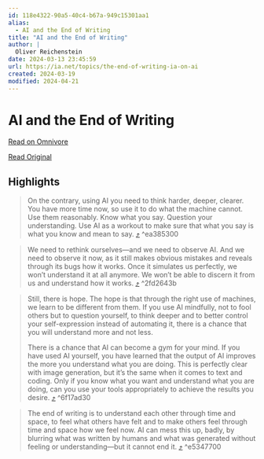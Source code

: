 ```yaml
---
id: 118e4322-90a5-40c4-b67a-949c15301aa1
alias:
  - AI and the End of Writing
title: "AI and the End of Writing"
author: |
  Oliver Reichenstein
date: 2024-03-13 23:45:59
url: https://ia.net/topics/the-end-of-writing-ia-on-ai
created: 2024-03-19
modified: 2024-04-21
---
```


# AI and the End of Writing

[Read on Omnivore](https://omnivore.app/me/ai-and-the-end-of-writing-18e3a355e2a)

[Read Original](https://ia.net/topics/the-end-of-writing-ia-on-ai)

## Highlights

> On the contrary, using AI you need to think harder, deeper, clearer. You have more time now, so use it to do what the machine cannot. Use them reasonably. Know what you say. Question your understanding. Use AI as a workout to make sure that what you say is what you know and mean to say. [⤴️](https://omnivore.app/me/ai-and-the-end-of-writing-18e3a355e2a#ea385300-bc3c-4895-aed5-d6cd2dcc5061)  ^ea385300

> We need to rethink ourselves—and we need to observe AI. And we need to observe it now, as it still makes obvious mistakes and reveals through its bugs how it works. Once it simulates us perfectly, we won’t understand it at all anymore. We won’t be able to discern it from us and understand how it works. [⤴️](https://omnivore.app/me/ai-and-the-end-of-writing-18e3a355e2a#2fd2643b-1d30-4e9f-bb00-2f59a2ac3b20)  ^2fd2643b

> Still, there is hope. The hope is that through the right use of machines, we learn to be different from them. If you use AI mindfully, not to fool others but to question yourself, to think deeper and to better control your self-expression instead of automating it, there is a chance that you will understand more and not less.
> 
> There is a chance that AI can become a gym for your mind. If you have used AI yourself, you have learned that the output of AI improves the more you understand what you are doing. This is perfectly clear with image generation, but it’s the same when it comes to text and coding. Only if you know what you want and understand what you are doing, can you use your tools appropriately to achieve the results you desire. [⤴️](https://omnivore.app/me/ai-and-the-end-of-writing-18e3a355e2a#6f17ad30-49a8-40d7-bbbc-4e2a2de8054c)  ^6f17ad30

> The end of writing is to understand each other through time and space, to feel what others have felt and to make others feel through time and space how we feel now. AI can mess this up, badly, by blurring what was written by humans and what was generated without feeling or understanding—but it cannot end it. [⤴️](https://omnivore.app/me/ai-and-the-end-of-writing-18e3a355e2a#e5347700-4378-4074-93df-703af77786c9)  ^e5347700


